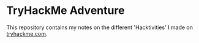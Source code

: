 # TryHackMe Adventure

This repository contains my notes on the different 'Hacktivities' I made on [tryhackme.com](www.tryhackme.com). 


